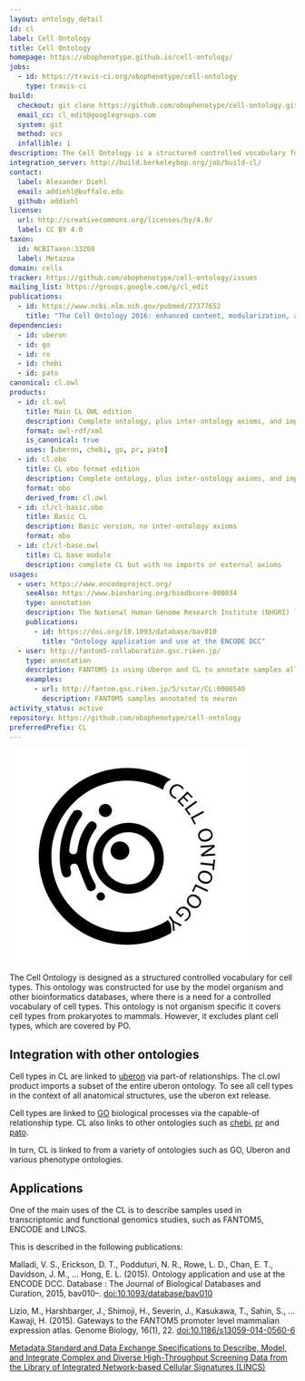 ```yaml
---
layout: ontology_detail
id: cl
label: Cell Ontology
title: Cell Ontology
homepage: https://obophenotype.github.io/cell-ontology/
jobs:
  - id: https://travis-ci.org/obophenotype/cell-ontology
    type: travis-ci
build:
  checkout: git clone https://github.com/obophenotype/cell-ontology.git
  email_cc: cl_edit@googlegroups.com
  system: git
  method: vcs
  infallible: 1
description: The Cell Ontology is a structured controlled vocabulary for cell types in animals.
integration_server: http://build.berkeleybop.org/job/build-cl/
contact:
  label: Alexander Diehl
  email: addiehl@buffalo.edu
  github: addiehl
license:
  url: http://creativecommons.org/licenses/by/4.0/
  label: CC BY 4.0
taxon:
  id: NCBITaxon:33208
  label: Metazoa
domain: cells
tracker: https://github.com/obophenotype/cell-ontology/issues
mailing_list: https://groups.google.com/g/cl_edit
publications:
  - id: https://www.ncbi.nlm.nih.gov/pubmed/27377652
    title: "The Cell Ontology 2016: enhanced content, modularization, and ontology interoperability."
dependencies:
  - id: uberon
  - id: go
  - id: ro
  - id: chebi
  - id: pato
canonical: cl.owl
products:
  - id: cl.owl
    title: Main CL OWL edition
    description: Complete ontology, plus inter-ontology axioms, and imports modules
    format: owl-rdf/xml
    is_canonical: true
    uses: [uberon, chebi, go, pr, pato]
  - id: cl.obo
    title: CL obo format edition
    description: Complete ontology, plus inter-ontology axioms, and imports modules merged in
    format: obo
    derived_from: cl.owl
  - id: cl/cl-basic.obo
    title: Basic CL
    description: Basic version, no inter-ontology axioms
    format: obo
  - id: cl/cl-base.owl
    title: CL base module
    description: complete CL but with no imports or external axioms
usages:
  - user: https://www.encodeproject.org/
    seeAlso: https://www.biosharing.org/biodbcore-000034
    type: annotation
    description: The National Human Genome Research Institute (NHGRI) launched a public research consortium named ENCODE, the Encyclopedia Of DNA Elements, in September 2003, to carry out a project to identify all functional elements in the human genome sequence. The ENCODE DCC users Uberon to annotate samples
    publications:
      - id: https://doi.org/10.1093/database/bav010
        title: "Ontology application and use at the ENCODE DCC"
  - user: http://fantom5-collaboration.gsc.riken.jp/
    type: annotation
    description: FANTOM5 is using Uberon and CL to annotate samples allowing for transcriptome analyses with cell-type and tissue-level specificity.
    examples:
      - url: http://fantom.gsc.riken.jp/5/sstar/CL:0000540
        description: FANTOM5 samples annotated to neuron
activity_status: active
repository: https://github.com/obophenotype/cell-ontology
preferredPrefix: CL
---
```


![logo](/images/CL-logo.jpg)

The Cell Ontology is designed as a structured controlled vocabulary for cell types. This ontology was constructed for use by the model organism and other bioinformatics databases, where there is a need for a controlled vocabulary of cell types. This ontology is not organism specific it covers cell types from prokaryotes to mammals. However, it excludes plant cell types, which are covered by PO.

## Integration with other ontologies

Cell types in CL are linked to [uberon](uberon.html) via part-of
relationships. The cl.owl product imports a subset of the entire
uberon ontology. To see all cell types in the context of all
anatomical structures, use the uberon ext release.

Cell types are linked to [GO](go.html) biological processes via the
capable-of relationship type. CL also links to other ontologies such
as [chebi](chebi.html), [pr](pr.html) and [pato](pato.html).

In turn, CL is linked to from a variety of ontologies such as GO,
Uberon and various phenotype ontologies.

## Applications

One of the main uses of the CL is to describe samples used in
transcriptomic and functional genomics studies, such as FANTOM5,
ENCODE and LINCS.

This is described in the following publications:

Malladi, V. S., Erickson, D. T., Podduturi, N. R., Rowe, L. D., Chan,
E. T., Davidson, J. M., … Hong, E. L. (2015). Ontology application and
use at the ENCODE DCC. Database : The Journal of Biological Databases
and Curation, 2015, bav010–. [doi:10.1093/database/bav010](https://doi.org/doi:10.1093/database/bav010)

Lizio, M., Harshbarger, J., Shimoji, H., Severin, J., Kasukawa, T.,
Sahin, S., … Kawaji, H. (2015). Gateways to the FANTOM5 promoter level
mammalian expression atlas. Genome Biology, 16(1),
22. [doi:10.1186/s13059-014-0560-6](https://doi.org/doi:10.1186/s13059-014-0560-6)

[Metadata Standard and Data Exchange Specifications
to Describe, Model, and Integrate Complex and Diverse High-Throughput
Screening Data from the Library of Integrated Network-based Cellular
Signatures
(LINCS)](http://jbx.sagepub.com/content/early/2014/02/11/1087057114522514.full)
